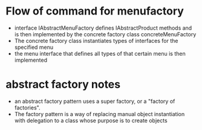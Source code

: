 # Flow of command for menufactory
- interface IAbstractMenuFactory defines IAbstractProduct methods and is then implemented by the concrete factory class concreteMenuFactory
-   The concrete factory class instantiates types of interfaces for the specified menu
-   the menu interface that defines all types of that certain menu is then implemented

# abstract factory notes
- an abstract factory pattern uses a super factory, or a "factory of factories".
- The factory pattern is a way of replacing manual object instantiation with delegation to a class whose purpose is to create objects